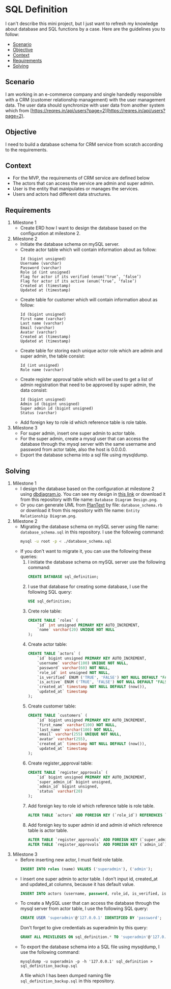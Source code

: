 # SQL Definition
I can't describe this mini project, but I just want to refresh my knowledge about database and SQL functions by a case. Here are the guidelines you to follow:
* [Scenario](#scenario)
* [Objective](#objective)
* [Context](#context)
* [Requirements](#requirements)
* [Solving](#solving)

## Scenario
I am working in an e-commerce company and single handedly responsible with a CRM (customer relationship management) with the user management data. The user data should synchronize with user data from another system which from [https://reqres.in/api/users?page=2](https://reqres.in/api/users?page=2).

## Objective
I need to build a database schema for CRM service from scratch according to the requirements.

## Context
* For the MVP, the requirements of CRM service are defined below 
* The actors that can access the service are admin and super admin.
* User is the entity that manipulates or manages the services.
* Users and actors had different data structures.

## Requirements
1. Milestone 1
    * Create ERD how I want to design the database based on the configuration at milestone 2.
1. Milestone 2
    * Initiate the database schema on mySQL server.
    * Create actor table which will contain information about as follow:
        ```
        Id (bigint unsigned)
        Username (varchar)
        Password (varchar)
        Role id (int unsigned)
        Flag for actor if its verified (enum(‘true’, ‘false’)
        Flag for actor if its active (enum(‘true’, ‘false’)
        Created at (timestamp)
        Updated at (timestamp)
        ```
    * Create table for customer which will contain information about as follow:
        ```
        Id (bigint unsigned)
        First name (varchar)
        Last name (varchar)
        Email (varchar)
        Avatar (varchar)
        Created at (timestamp)
        Updated at (timestamp)
        ```
    * Create table for storing each unique actor role which are admin and super admin, the table consist:
        ```
        Id (int unsigned)
        Role name (varchar)
        ```
    * Create register approval table which will be used to get a list of admin registration that need to be approved by super admin, the data consist:
        ```
        Id (bigint unsigned)
        Admin id (bigint unsigned)
        Super admin id (bigint unsigned)
        Status (varchar)
        ```
    * Add foreign key to role id which reference table is role table.
1. Milestone 3
    * For super admin, insert one super admin to actor table.
    * For the super admin, create a mysql user that can access the database through the mysql server with the same username and password from actor table, also the host is 0.0.0.0.
    * Export the database schema into a sql file using mysqldump.

## Solving
1. Milestone 1
    * I design the database based on the configuration at milestone 2 using [dbdiagram.io](https://dbdiagram.io). You can see my design in [this link](https://dbdiagram.io/d/64749c137764f72fcf07e338) or download it from this repository with file name: `Database Diagram Design.png`.
    * Or you can generate UML from [PlanText](https://www.planttext.com) by file: `database_schema.rb` or download it from this repository with file name: `Entity Relationship Diagram.png`.
1. Milestone 2
    * Migrating the database schema on mySQL server using file name: `database_schema.sql` in this repository. I use the following command:
        ```bash
        mysql -u root -p < ./database_schema.sql
        ```
    * If you don't want to migrate it, you can use the following these queries:
        1. I initiate the database schema on mySQL server use the following command:
            ```sql
            CREATE DATABASE sql_definition;
            ```
        1. I use that database for creating some database, I use the following SQL query:
            ```sql
            USE sql_definition;
            ```
        1. Crete role table:
            ```sql
            CREATE TABLE `roles` (
                `id` int unsigned PRIMARY KEY AUTO_INCREMENT,
                `name` varchar(20) UNIQUE NOT NULL
            );
            ```
        1. Create actor table:
            ```sql
            CREATE TABLE `actors` (
                `id` bigint unsigned PRIMARY KEY AUTO_INCREMENT,
                `username` varchar(100) UNIQUE NOT NULL,
                `password` varchar(60) NOT NULL,
                `role_id` int unsigned NOT NULL,
                `is_verified` ENUM ('TRUE', 'FALSE') NOT NULL DEFAULT "FALSE",
                `is_active` ENUM ('TRUE', 'FALSE') NOT NULL DEFAULT "FALSE",
                `created_at` timestamp NOT NULL DEFAULT (now()),
                `updated_at` timestamp
            );
            ```
        1. Create customer table:
            ```sql
            CREATE TABLE `customers` (
                `id` bigint unsigned PRIMARY KEY AUTO_INCREMENT,
                `first_name` varchar(100) NOT NULL,
                `last_name` varchar(100) NOT NULL,
                `email` varchar(255) UNIQUE NOT NULL,
                `avatar` varchar(255),
                `created_at` timestamp NOT NULL DEFAULT (now()),
                `updated_at` timestamp
            );
            ```
        1. Create register_approval table:
            ```sql
            CREATE TABLE `register_approvals` (
                `id` bigint unsigned PRIMARY KEY AUTO_INCREMENT,
                `super_admin_id` bigint unsigned,
                `admin_id` bigint unsigned,
                `status` varchar(20)
            );
            ```
        1. Add foreign key to role id which reference table is role table.
            ```sql
            ALTER TABLE `actors` ADD FOREIGN KEY (`role_id`) REFERENCES `roles` (`id`);
            ```
        1. Add foreign key to super admin id and admin id which reference table is actor table.
            ```sql
            ALTER TABLE `register_approvals` ADD FOREIGN KEY (`super_admin_id`) REFERENCES `actors` (`id`);
            ALTER TABLE `register_approvals` ADD FOREIGN KEY (`admin_id`) REFERENCES `actors` (`id`);
            ```
1. Milestone 3
    * Before inserting new actor, I must field role table.
        ```sql
        INSERT INTO roles (name) VALUES ('superadmin'), ('admin');
        ```
    * I insert one super admin to actor table. I don't input id, created_at and updated_at columns, because it has default value.
        ```sql
        INSERT INTO actors (username, password, role_id, is_verified, is_active) VALUES ('superadmin', 'password', 1, TRUE, TRUE);
        ```
    * To create a MySQL user that can access the database through the mysql server from actor table, I use the following SQL query:
        ```sql
        CREATE USER 'superadmin'@'127.0.0.1' IDENTIFIED BY 'password';
        ```
        Don't forget to give credentials as superadmin by this query:
        ```sql
        GRANT ALL PRIVILEGES ON sql_definition.* TO 'superadmin'@'127.0.0.1';
        ```
    * To export the database schema into a SQL file using mysqldump, I use the following command:
        ```command
        mysqldump -u superadmin -p -h '127.0.0.1' sql_definition > sql_definition_backup.sql
        ```
        A file which I has been dumped naming file `sql_definition_backup.sql` in this repository.
